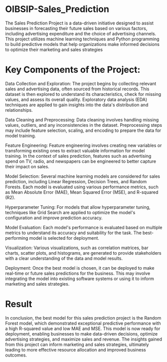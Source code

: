 # OIBSIP-Sales_Prediction
The Sales Prediction Project is a data-driven initiative designed to assist businesses in forecasting their future sales based on various factors, including advertising expenditure and the choice of advertising channels. This project utilizes machine learning techniques and Python programming to build predictive models that help organizations make informed decisions to optimize their marketing and sales strategies

# Key Components of the Project:

Data Collection and Exploration: The project begins by collecting relevant sales and advertising data, often sourced from historical records. This dataset is then explored to understand its characteristics, check for missing values, and assess its overall quality. Exploratory data analysis (EDA) techniques are applied to gain insights into the data's distribution and relationships.

Data Cleaning and Preprocessing: Data cleaning involves handling missing values, outliers, and any inconsistencies in the dataset. Preprocessing steps may include feature selection, scaling, and encoding to prepare the data for model training.

Feature Engineering: Feature engineering involves creating new variables or transforming existing ones to extract valuable information for model training. In the context of sales prediction, features such as advertising spend on TV, radio, and newspapers can be engineered to better capture their impact on sales.

Model Selection: Several machine learning models are considered for sales prediction, including Linear Regression, Decision Trees, and Random Forests. Each model is evaluated using various performance metrics, such as Mean Absolute Error (MAE), Mean Squared Error (MSE), and R-squared (R2).

Hyperparameter Tuning: For models that allow hyperparameter tuning, techniques like Grid Search are applied to optimize the model's configuration and improve prediction accuracy.

Model Evaluation: Each model's performance is evaluated based on multiple metrics to understand its accuracy and suitability for the task. The best-performing model is selected for deployment.

Visualization: Various visualizations, such as correlation matrices, bar charts, scatter plots, and histograms, are generated to provide stakeholders with a clear understanding of the data and model results.

Deployment: Once the best model is chosen, it can be deployed to make real-time or future sales predictions for the business. This may involve integrating the model into existing software systems or using it to inform marketing and sales strategies.

# Result

In conclusion, the best model for this sales prediction project is the Random Forest model, which demonstrated exceptional predictive performance with a high R-squared value and low MAE and MSE. This model is now ready for deployment, enabling businesses to make data-driven decisions, optimize advertising strategies, and maximize sales and revenue. The insights gained from this project can inform marketing and sales strategies, ultimately leading to more effective resource allocation and improved business outcomes.
